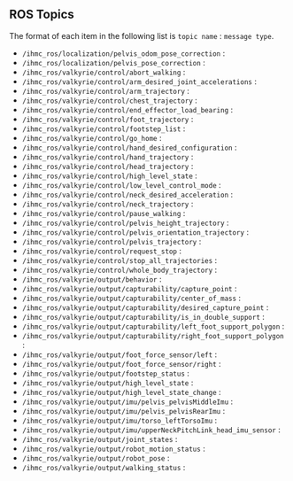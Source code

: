 ## ROS Topics

The format of each item in the following list is `topic name` : `message type`.

* `/ihmc_ros/localization/pelvis_odom_pose_correction` : 
* `/ihmc_ros/localization/pelvis_pose_correction` :
* `/ihmc_ros/valkyrie/control/abort_walking` : 
* `/ihmc_ros/valkyrie/control/arm_desired_joint_accelerations` :
* `/ihmc_ros/valkyrie/control/arm_trajectory` :
* `/ihmc_ros/valkyrie/control/chest_trajectory` :
* `/ihmc_ros/valkyrie/control/end_effector_load_bearing` :
* `/ihmc_ros/valkyrie/control/foot_trajectory` :
* `/ihmc_ros/valkyrie/control/footstep_list` :
* `/ihmc_ros/valkyrie/control/go_home` :
* `/ihmc_ros/valkyrie/control/hand_desired_configuration` :
* `/ihmc_ros/valkyrie/control/hand_trajectory` :
* `/ihmc_ros/valkyrie/control/head_trajectory` :
* `/ihmc_ros/valkyrie/control/high_level_state` :
* `/ihmc_ros/valkyrie/control/low_level_control_mode` :
* `/ihmc_ros/valkyrie/control/neck_desired_acceleration` :
* `/ihmc_ros/valkyrie/control/neck_trajectory` :
* `/ihmc_ros/valkyrie/control/pause_walking` :
* `/ihmc_ros/valkyrie/control/pelvis_height_trajectory` :
* `/ihmc_ros/valkyrie/control/pelvis_orientation_trajectory` :
* `/ihmc_ros/valkyrie/control/pelvis_trajectory` :
* `/ihmc_ros/valkyrie/control/request_stop` :
* `/ihmc_ros/valkyrie/control/stop_all_trajectories` :
* `/ihmc_ros/valkyrie/control/whole_body_trajectory` :
* `/ihmc_ros/valkyrie/output/behavior` :
* `/ihmc_ros/valkyrie/output/capturability/capture_point` :
* `/ihmc_ros/valkyrie/output/capturability/center_of_mass` :
* `/ihmc_ros/valkyrie/output/capturability/desired_capture_point` :
* `/ihmc_ros/valkyrie/output/capturability/is_in_double_support` :
* `/ihmc_ros/valkyrie/output/capturability/left_foot_support_polygon` :
* `/ihmc_ros/valkyrie/output/capturability/right_foot_support_polygon` :
* `/ihmc_ros/valkyrie/output/foot_force_sensor/left` :
* `/ihmc_ros/valkyrie/output/foot_force_sensor/right` :
* `/ihmc_ros/valkyrie/output/footstep_status` :
* `/ihmc_ros/valkyrie/output/high_level_state` :
* `/ihmc_ros/valkyrie/output/high_level_state_change` :
* `/ihmc_ros/valkyrie/output/imu/pelvis_pelvisMiddleImu` :
* `/ihmc_ros/valkyrie/output/imu/pelvis_pelvisRearImu` :
* `/ihmc_ros/valkyrie/output/imu/torso_leftTorsoImu` :
* `/ihmc_ros/valkyrie/output/imu/upperNeckPitchLink_head_imu_sensor` :
* `/ihmc_ros/valkyrie/output/joint_states` :
* `/ihmc_ros/valkyrie/output/robot_motion_status` :
* `/ihmc_ros/valkyrie/output/robot_pose` :
* `/ihmc_ros/valkyrie/output/walking_status` :